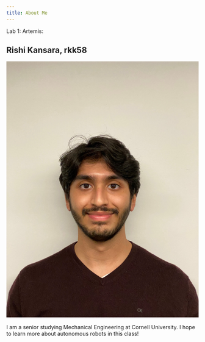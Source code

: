 ```yaml
---
title: About Me
---
```


Lab 1: Artemis: 

## Rishi Kansara, rkk58


![Head Shot](https://raw.githubusercontent.com/rkansara1/rkansara1.github.io/main/headshot.png)

I am a senior studying Mechanical Engineering at Cornell University. I hope to learn more about autonomous robots in this class!

